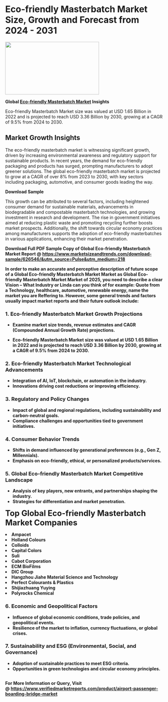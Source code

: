 <H1>Eco-friendly Masterbatch Market Size, Growth and Forecast from 2024 - 2031</H1><img class="aligncenter size-medium wp-image-584254" src="https://thirdeyenews.in/wp-content/uploads/2024/09/Global-Market-Research-300x168.jpeg" alt="" width="300" height="168" /><p><strong>Global&nbsp;<a href="https://www.marketsizeandtrends.com/download-sample/626546/&amp;utm_source=Pulse&amp;utm_medium=218">Eco-friendly Masterbatch Market</a> Insights</strong></p><p>Eco-friendly Masterbatch Market size was valued at USD 1.65 Billion in 2022 and is projected to reach USD 3.36 Billion by 2030, growing at a CAGR of 9.5% from 2024 to 2030.</p><p><h2>Market Growth Insights</h2> <p>The eco-friendly masterbatch market is witnessing significant growth, driven by increasing environmental awareness and regulatory support for sustainable products. In recent years, the demand for eco-friendly packaging and products has surged, prompting manufacturers to adopt greener solutions. The global eco-friendly masterbatch market is projected to grow at a CAGR of over 8% from 2023 to 2030, with key sectors including packaging, automotive, and consumer goods leading the way.</p> <p><strong>Download Sample</strong></p> <p>This growth can be attributed to several factors, including heightened consumer demand for sustainable materials, advancements in biodegradable and compostable masterbatch technologies, and growing investment in research and development. The rise in government initiatives aimed at reducing plastic waste and promoting recycling further boosts market prospects. Additionally, the shift towards circular economy practices among manufacturers supports the adoption of eco-friendly masterbatches in various applications, enhancing their market penetration.</p> <p><strong></p><p><span class=""><strong>Download Full PDF Sample Copy of Global Eco-friendly Masterbatch Market Report</strong> @ <a href="https://www.marketsizeandtrends.com/download-sample/626546/&amp;utm_source=Pulse&amp;utm_medium=218" target="_blank">https://www.marketsizeandtrends.com/download-sample/626546/&amp;utm_source=Pulse&amp;utm_medium=218</a></span></p><p>In order to make an accurate and perceptive description of future scope of a Global&nbsp;Eco-friendly Masterbatch Market Market as Global&nbsp;Eco-friendly Masterbatch Market Market of 2025, you need to describe a clear Vision &ndash; What Industry or Linda can you think of for example: Quote from a Technology, healthcare, automotive, renewable energy, name the market you are Reffering to. However, some general trends and factors usually impact market reports and their future outlook include:</p><h3>1.&nbsp;<strong>Eco-friendly Masterbatch Market Growth Projections</strong></h3><ul><li>Examine market size trends, revenue estimates and CAGR (Compounded Annual Growth Rate) projections.</li><li><p>Eco-friendly Masterbatch Market size was valued at USD 1.65 Billion in 2022 and is projected to reach USD 3.36 Billion by 2030, growing at a CAGR of 9.5% from 2024 to 2030.</p></li></ul><h3>2.&nbsp;<strong>Eco-friendly Masterbatch Market Technological Advancements</strong></h3><ul><li>Integration of AI, IoT, blockchain, or automation in the industry.</li><li>Innovations driving cost reductions or improving efficiency.</li></ul><h3>3.&nbsp;<strong>Regulatory and Policy Changes</strong></h3><ul><li>Impact of global and regional regulations, including sustainability and carbon-neutral goals.</li><li>Compliance challenges and opportunities tied to government initiatives.</li></ul><h3>4.&nbsp;<strong>Consumer Behavior Trends</strong></h3><ul><li>Shifts in demand influenced by generational preferences (e.g., Gen Z, Millennials).</li><li>Emphasis on eco-friendly, ethical, or personalized products/services.</li></ul><h3>5.&nbsp;<strong>Global Eco-friendly Masterbatch Market Competitive Landscape</strong></h3><ul><li>Analysis of key players, new entrants, and partnerships shaping the industry.</li><li>Strategies for differentiation and market penetration.</li></ul><p data-pm-slice="1 1 []"><span style="color: inherit; font-family: inherit; font-size: 25px;">Top Global Eco-friendly Masterbatch Market Companies</span></p><div class="" data-test-id=""><p><li>Ampacet</li><li> Holland Colours</li><li> Colloids</li><li> Capital Colors</li><li> Suli</li><li> Cabot Corporation</li><li> ECM BioFilms</li><li> DIC Group</li><li> Hangzhou Jiahe Material Science and Technology</li><li> Perfect Colourants & Plastics</li><li> Shijiazhuang Yuying</li><li> Polyrocks Chemical</li></p></div><h3>6.&nbsp;<strong>Economic and Geopolitical Factors</strong></h3><ul><li>Influence of global economic conditions, trade policies, and geopolitical events.</li><li>Resilience of the market to inflation, currency fluctuations, or global crises.</li></ul><h3>7.&nbsp;<strong>Sustainability and ESG (Environmental, Social, and Governance)</strong></h3><ul><li>Adoption of sustainable practices to meet ESG criteria.</li><li>Opportunities in green technologies and circular economy principles.</li></ul><h2><strong style="font-size: 14px;">For More Information or Query, Visit @&nbsp;</strong><a style="background-color: #ffffff; font-size: 14px;" href="https://www.marketsizeandtrends.com/report/eco-friendly-masterbatch-market/" target="_blank">https://www.verifiedmarketreports.com/product/airport-passenger-boarding-bridge-market</a></h2>
